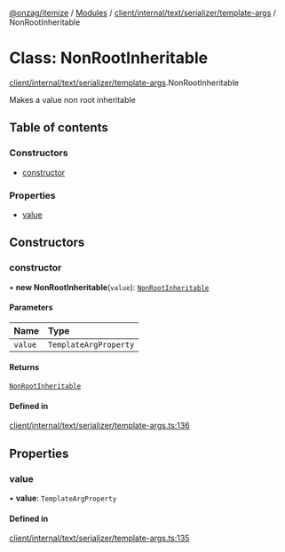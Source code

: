 [@onzag/itemize](../README.md) / [Modules](../modules.md) / [client/internal/text/serializer/template-args](../modules/client_internal_text_serializer_template_args.md) / NonRootInheritable

# Class: NonRootInheritable

[client/internal/text/serializer/template-args](../modules/client_internal_text_serializer_template_args.md).NonRootInheritable

Makes a value non root inheritable

## Table of contents

### Constructors

- [constructor](client_internal_text_serializer_template_args.NonRootInheritable.md#constructor)

### Properties

- [value](client_internal_text_serializer_template_args.NonRootInheritable.md#value)

## Constructors

### constructor

• **new NonRootInheritable**(`value`): [`NonRootInheritable`](client_internal_text_serializer_template_args.NonRootInheritable.md)

#### Parameters

| Name | Type |
| :------ | :------ |
| `value` | `TemplateArgProperty` |

#### Returns

[`NonRootInheritable`](client_internal_text_serializer_template_args.NonRootInheritable.md)

#### Defined in

[client/internal/text/serializer/template-args.ts:136](https://github.com/onzag/itemize/blob/59702dd5/client/internal/text/serializer/template-args.ts#L136)

## Properties

### value

• **value**: `TemplateArgProperty`

#### Defined in

[client/internal/text/serializer/template-args.ts:135](https://github.com/onzag/itemize/blob/59702dd5/client/internal/text/serializer/template-args.ts#L135)

